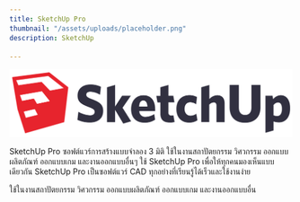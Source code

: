 ```yaml
---
title: SketchUp Pro
thumbnail: "/assets/uploads/placeholder.png"
description: SketchUp

---
```

![](/assets/uploads/2560px-sketchup_logo-svg.png)

SketchUp Pro ซอฟต์แวร์การสร้างแบบจำลอง 3 มิติ ใช้ในงานสถาปัตยกรรม วิศวกรรม ออกแบบผลิตภัณฑ์ ออกแบบเกม และงานออกแบบอื่นๆ ใช้ SketchUp Pro เพื่อให้ทุกคนมองเห็นแบบเดียวกัน SketchUp Pro เป็นซอฟต์แวร์ CAD ทุกอย่างที่เรียนรู้ได้เร็วและใช้งานง่าย

ใช้ในงานสถาปัตยกรรม วิศวกรรม ออกแบบผลิตภัณฑ์ ออกแบบเกม และงานออกแบบอื่น